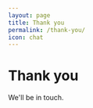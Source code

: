 ```yaml
---
layout: page
title: Thank you
permalink: /thank-you/
icon: chat
---
```


Thank you
=========

We'll be in touch.
